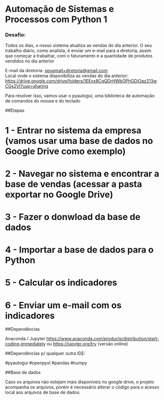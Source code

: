 # Automação de Sistemas e Processos com Python 1

### Desafio:

Todos os dias, o nosso sistema atualiza as vendas do dia anterior.
O seu trabalho diário, como analista, é enviar um e-mail para a diretoria, assim que começar a trabalhar, com o faturamento e a quantidade de produtos vendidos no dia anterior

E-mail da diretoria: seugmail+diretoria@gmail.com<br>
Local onde o sistema disponibiliza as vendas do dia anterior: https://drive.google.com/drive/folders/1EEvx8CqQDrHWbOPhGDiOaz213wCGs2VI?usp=sharing

Para resolver isso, vamos usar o pyautogui, uma biblioteca de automação de comandos do mouse e do teclado

##Etapas

# 1 - Entrar no sistema da empresa (vamos usar uma base de dados no Google Drive como exemplo)
# 2 - Navegar no sistema e encontrar a base de vendas (acessar a pasta exportar no Google Drive)
# 3 - Fazer o donwload da base de dados
# 4 - Importar a base de dados para o Python
# 5 - Calcular os indicadores
# 6 - Enviar um e-mail com os indicadores

##Dependências

Anaconda / Jupyter
https://www.anaconda.com/products/distribution/start-coding-immediately
ou
https://jupyter.org/try (versão online)


##Dependências p/ qualquer outra IDE:

#pyautogui
#openpyxl
#pandas
#numpy

##Base de dados

Caso os arquivos não estejam mais disponíveis no google drive, o projeto acompanha os arquivos, porém é necessário alterar o código para o acesso local aos arquivos de base de dados.
